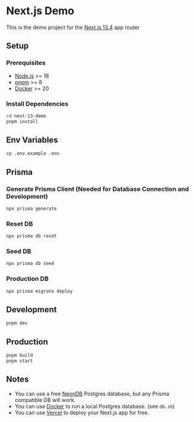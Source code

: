 # Next.js Demo

This is the demo project for the
[Next.js 13.4](https://nextjs.org/blog/next-13-4) app router

## Setup

### Prerequisites

- [Node.js](https://nodejs.org/en/) >= 18
- [pnpm](https://pnpm.io/) >= 8
- [Docker](https://docs.docker.com/engine/install/) >= 20

### Install Dependencies

```bash
cd next-13-demo
pnpm install
```

## Env Variables

```bash
cp .env.example .env
```

## Prisma

### Generate Prisma Client (Needed for Database Connection and Development)

```bash
npx prisma generate
```

### Reset DB

```bash
npx prisma db reset
```

### Seed DB

```bash
npx prisma db seed
```

### Production DB

```bash
npx prisma migrate deploy
```

## Development

```bash
pnpm dev
```

## Production

```bash
pnpm build
pnpm start
```

## Notes

- You can use a free [NeonDB](https://neon.tech) Postgres database, but any
  Prisma compatible DB will work.
- You can use [Docker](https://docs.docker.com/engine/install/) to run a local
  Postgres database. (see `db.sh`)
- You can use [Vercel](https://vercel.com) to deploy your Next.js app for free.
